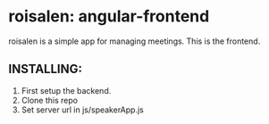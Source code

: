 roisalen: angular-frontend
========

roisalen is a simple app for managing meetings. This is the frontend.

## INSTALLING:
1. First setup the backend.
2. Clone this repo
3. Set server url in js/speakerApp.js